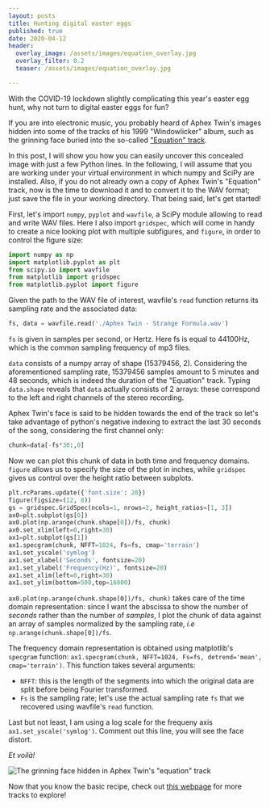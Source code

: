 ```yaml
---
layout: posts
title: Hunting digital easter eggs
published: true
date: 2020-04-12
header:
  overlay_image: /assets/images/equation_overlay.jpg
  overlay_filter: 0.2
  teaser: /assets/images/equation_overlay.jpg

---
```



With the COVID-19 lockdown slightly complicating this year's easter egg hunt, why not turn to digital easter eggs for fun?

If you are into electronic music, you probably heard of Aphex Twin's images hidden into some of the tracks of his 1999 "Windowlicker" album, such as the grinning face buried into the so-called ["Equation" track](https://www.youtube.com/watch?v=i49ODCnEAZI). 

In this post, I will show you how you can easily uncover this concealed image with just a few Python lines. In the following, I will assume that you are working under your virtual environment in which numpy and SciPy are installed. Also, if you do not already own a copy of Aphex Twin's "Equation" track, now is the time to download it and to convert it to the WAV format; just save the file in your working directory. That being said, let's get started!

First, let's import `numpy`, `pyplot` and `wavfile`, a SciPy module allowing to read and write WAV files.
Here I also import `gridspec`, which will come in handy to create a nice looking plot with multiple subfigures, and `figure`, in order to control the figure size:

```python
import numpy as np
import matplotlib.pyplot as plt
from scipy.io import wavfile
from matplotlib import gridspec
from matplotlib.pyplot import figure
```

Given the path to the WAV file of interest, wavfile's `read` function returns its sampling rate and the associated data:

```python
fs, data = wavfile.read('./Aphex Twin - Strange Formula.wav')
```

`fs` is given in samples per second, or Hertz. Here fs is equal to 44100Hz, which is the common sampling frequency of mp3 files.

`data` consists of a numpy array of shape (15379456, 2). Considering the aforementioned sampling rate, 15379456 samples amount to 5 minutes and 48 seconds, which is indeed the duration of the "Equation" track. Typing `data.shape` reveals that  `data` actually consists of 2 arrays: these correspond to the left and right channels of the stereo recording.

Aphex Twin's face is said to be hidden towards the end of the track so let's take advantage of python's negative indexing to extract the last 30 seconds of the song, considering the first channel only:

```python
chunk=data[-fs*30:,0]
```
Now we can plot this chunk of data in both time and frequency domains.
`figure` allows us to specify the size of the plot in inches, while `gridspec` gives us control over the height ratio between subplots.

```python
plt.rcParams.update({'font.size': 20})
figure(figsize=(12, 8))
gs = gridspec.GridSpec(ncols=1, nrows=2, height_ratios=[1, 3]) 
ax0=plt.subplot(gs[0])
ax0.plot(np.arange(chunk.shape[0])/fs, chunk)
ax0.set_xlim(left=0,right=30)
ax1=plt.subplot(gs[1])
ax1.specgram(chunk, NFFT=1024, Fs=fs, cmap='terrain')
ax1.set_yscale('symlog')
ax1.set_xlabel('Seconds', fontsize=20)
ax1.set_ylabel('Frequency(Hz)', fontsize=20)
ax1.set_xlim(left=0,right=30)
ax1.set_ylim(bottom=500,top=16000)
```

`ax0.plot(np.arange(chunk.shape[0])/fs, chunk)` takes care of the time domain representation: since I want the abscissa to show the number of *seconds* rather than the number of *samples*, I plot the chunk of data against an array of samples normalized by the sampling rate, *i.e* `np.arange(chunk.shape[0])/fs`.

The frequency domain representation is obtained using matplotlib's `specgram` function: `ax1.specgram(chunk, NFFT=1024, Fs=fs, detrend='mean', cmap='terrain')`. This function takes several arguments:


- `NFFT`: this is the length of the segments into which the original data are split before being Fourier transformed.  
- `Fs` is the sampling rate; let's use the actual sampling rate `fs` that we recovered using wavfile's `read` function. 


Last but not least, I am using a log scale for the frequeny axis `ax1.set_yscale('symlog')`. Comment out this line, you will see the face distort.

*Et voilà!* 

![The grinning face hidden in Aphex Twin's "equation" track](/blog/assets/images/equation.jpg)


Now that you know the basic recipe, check out [this webpage](https://twistedsifter.com/2013/01/hidden-images-embedded-into-songs-spectrographs/) for more tracks to explore! 



